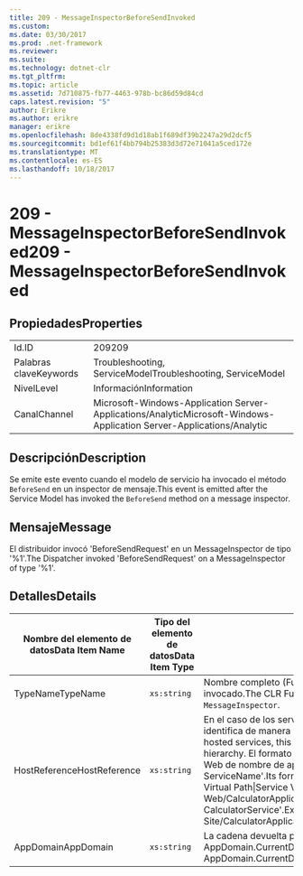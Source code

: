 ```yaml
---
title: 209 - MessageInspectorBeforeSendInvoked
ms.custom: 
ms.date: 03/30/2017
ms.prod: .net-framework
ms.reviewer: 
ms.suite: 
ms.technology: dotnet-clr
ms.tgt_pltfrm: 
ms.topic: article
ms.assetid: 7d710875-fb77-4463-978b-bc86d59d84cd
caps.latest.revision: "5"
author: Erikre
ms.author: erikre
manager: erikre
ms.openlocfilehash: 8de4338fd9d1d18ab1f689df39b2247a29d2dcf5
ms.sourcegitcommit: bd1ef61f4bb794b25383d3d72e71041a5ced172e
ms.translationtype: MT
ms.contentlocale: es-ES
ms.lasthandoff: 10/18/2017
---
```

# <a name="209---messageinspectorbeforesendinvoked"></a><span data-ttu-id="df53a-102">209 - MessageInspectorBeforeSendInvoked</span><span class="sxs-lookup"><span data-stu-id="df53a-102">209 - MessageInspectorBeforeSendInvoked</span></span>
## <a name="properties"></a><span data-ttu-id="df53a-103">Propiedades</span><span class="sxs-lookup"><span data-stu-id="df53a-103">Properties</span></span>  
  
|||  
|-|-|  
|<span data-ttu-id="df53a-104">Id.</span><span class="sxs-lookup"><span data-stu-id="df53a-104">ID</span></span>|<span data-ttu-id="df53a-105">209</span><span class="sxs-lookup"><span data-stu-id="df53a-105">209</span></span>|  
|<span data-ttu-id="df53a-106">Palabras clave</span><span class="sxs-lookup"><span data-stu-id="df53a-106">Keywords</span></span>|<span data-ttu-id="df53a-107">Troubleshooting, ServiceModel</span><span class="sxs-lookup"><span data-stu-id="df53a-107">Troubleshooting, ServiceModel</span></span>|  
|<span data-ttu-id="df53a-108">Nivel</span><span class="sxs-lookup"><span data-stu-id="df53a-108">Level</span></span>|<span data-ttu-id="df53a-109">Información</span><span class="sxs-lookup"><span data-stu-id="df53a-109">Information</span></span>|  
|<span data-ttu-id="df53a-110">Canal</span><span class="sxs-lookup"><span data-stu-id="df53a-110">Channel</span></span>|<span data-ttu-id="df53a-111">Microsoft-Windows-Application Server-Applications/Analytic</span><span class="sxs-lookup"><span data-stu-id="df53a-111">Microsoft-Windows-Application Server-Applications/Analytic</span></span>|  
  
## <a name="description"></a><span data-ttu-id="df53a-112">Descripción</span><span class="sxs-lookup"><span data-stu-id="df53a-112">Description</span></span>  
 <span data-ttu-id="df53a-113">Se emite este evento cuando el modelo de servicio ha invocado el método `BeforeSend` en un inspector de mensaje.</span><span class="sxs-lookup"><span data-stu-id="df53a-113">This event is emitted after the Service Model has invoked the `BeforeSend` method on a message inspector.</span></span>  
  
## <a name="message"></a><span data-ttu-id="df53a-114">Mensaje</span><span class="sxs-lookup"><span data-stu-id="df53a-114">Message</span></span>  
 <span data-ttu-id="df53a-115">El distribuidor invocó 'BeforeSendRequest' en un MessageInspector de tipo '%1'.</span><span class="sxs-lookup"><span data-stu-id="df53a-115">The Dispatcher invoked 'BeforeSendRequest' on a MessageInspector of type '%1'.</span></span>  
  
## <a name="details"></a><span data-ttu-id="df53a-116">Detalles</span><span class="sxs-lookup"><span data-stu-id="df53a-116">Details</span></span>  
  
|<span data-ttu-id="df53a-117">Nombre del elemento de datos</span><span class="sxs-lookup"><span data-stu-id="df53a-117">Data Item Name</span></span>|<span data-ttu-id="df53a-118">Tipo del elemento de datos</span><span class="sxs-lookup"><span data-stu-id="df53a-118">Data Item Type</span></span>|<span data-ttu-id="df53a-119">Descripción</span><span class="sxs-lookup"><span data-stu-id="df53a-119">Description</span></span>|  
|--------------------|--------------------|-----------------|  
|<span data-ttu-id="df53a-120">TypeName</span><span class="sxs-lookup"><span data-stu-id="df53a-120">TypeName</span></span>|`xs:string`|<span data-ttu-id="df53a-121">Nombre completo (FullName) de CLR del tipo del `MessageInspector` invocado.</span><span class="sxs-lookup"><span data-stu-id="df53a-121">The CLR FullName of the type of the invoked `MessageInspector`.</span></span>|  
|<span data-ttu-id="df53a-122">HostReference</span><span class="sxs-lookup"><span data-stu-id="df53a-122">HostReference</span></span>|`xs:string`|<span data-ttu-id="df53a-123">En el caso de los servicios hospedados en web, este campo identifica de manera única el servicio en la jerarquía web.</span><span class="sxs-lookup"><span data-stu-id="df53a-123">For Web-hosted services, this field uniquely identifies the service in the Web hierarchy.</span></span> <span data-ttu-id="df53a-124">El formato se define como ' ruta de acceso Virtual de sitio Web de nombre de aplicación &#124; Ruta de acceso Virtual del servicio &#124; ServiceName'.</span><span class="sxs-lookup"><span data-stu-id="df53a-124">Its format is defined as 'Web Site Name Application Virtual Path&#124;Service Virtual Path&#124;ServiceName'.</span></span> <span data-ttu-id="df53a-125">Ejemplo: ' sitio Web/CalculatorApplication &#124;/CalculatorService.svc &#124; predeterminada CalculatorService'.</span><span class="sxs-lookup"><span data-stu-id="df53a-125">Example: 'Default Web Site/CalculatorApplication&#124;/CalculatorService.svc&#124;CalculatorService'.</span></span>|  
|<span data-ttu-id="df53a-126">AppDomain</span><span class="sxs-lookup"><span data-stu-id="df53a-126">AppDomain</span></span>|`xs:string`|<span data-ttu-id="df53a-127">La cadena devuelta por AppDomain.CurrentDomain.FriendlyName.</span><span class="sxs-lookup"><span data-stu-id="df53a-127">The string returned by AppDomain.CurrentDomain.FriendlyName.</span></span>|
